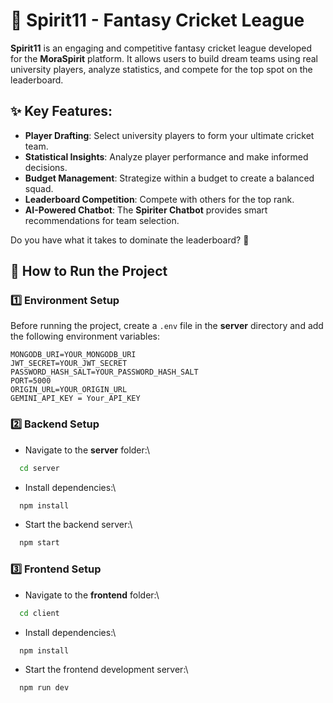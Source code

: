 # 🏏 Spirit11 - Fantasy Cricket League

**Spirit11** is an engaging and competitive fantasy cricket league developed for the **MoraSpirit** platform. It allows users to build dream teams using real university players, analyze statistics, and compete for the top spot on the leaderboard.

## ✨ Key Features:
- **Player Drafting**: Select university players to form your ultimate cricket team.
- **Statistical Insights**: Analyze player performance and make informed decisions.
- **Budget Management**: Strategize within a budget to create a balanced squad.
- **Leaderboard Competition**: Compete with others for the top rank.
- **AI-Powered Chatbot**: The **Spiriter Chatbot** provides smart recommendations for team selection.

Do you have what it takes to dominate the leaderboard? 🚀

## 📌 How to Run the Project

### **1️⃣ Environment Setup**

Before running the project, create a `.env` file in the **server** directory and add the following environment variables:

```
MONGODB_URI=YOUR_MONGODB_URI
JWT_SECRET=YOUR_JWT_SECRET
PASSWORD_HASH_SALT=YOUR_PASSWORD_HASH_SALT
PORT=5000
ORIGIN_URL=YOUR_ORIGIN_URL
GEMINI_API_KEY = Your_API_KEY
```

### **2️⃣ Backend Setup**

- Navigate to the **server** folder:\
``` sh
  cd server
```
- Install dependencies:\
``` sh
  npm install
```
- Start the backend server:\
``` sh
  npm start
```
### **3️⃣ Frontend Setup**

- Navigate to the **frontend** folder:\
``` sh
  cd client
```
- Install dependencies:\
``` sh
  npm install
```
- Start the frontend development server:\
``` sh
  npm run dev
```

